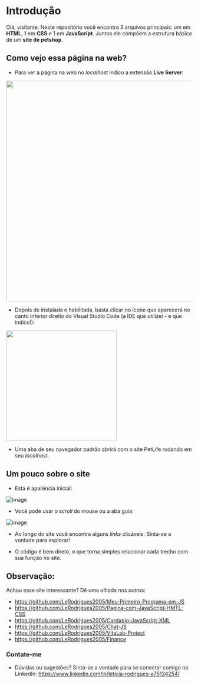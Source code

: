 # Introdução

Olá, visitante. Neste repositório você encontra 3 arquivos principais: um em **HTML**, 1 em **CSS** e 1 em **JavaScript**. Juntos ele compõem a estrutura básica de um **site de petshop**. 

## Como vejo essa página na web?

- Para ver a página na web no _localhost_ indico a extensão **Live Server**:

<img src="https://github.com/LeRodrigues2005/PetLife/assets/97632543/450edf70-ad09-49b0-9968-44db40a4a656" width="600">

- Depois de instalada e habilitada, basta clicar no ícone que aparecerá no canto inferior direito do Visual Studio Code (a IDE que utilizei - e que indico!):

<img src="https://github.com/LeRodrigues2005/PetLife/assets/97632543/2d3a8c80-8a7b-42ea-bbb5-f540f6e51357" width="300">

- Uma aba de seu navegador padrão abrirá com o site PetLife rodando em seu _localhost_.

## Um pouco sobre o site

- Esta é aparência inicial:

![image](https://github.com/LeRodrigues2005/PetLife/assets/97632543/f45a5694-dac0-41a7-a122-bd24f4d131f8)

- Você pode usar o _scroll_ do mouse ou a aba guia:

![image](https://github.com/LeRodrigues2005/PetLife/assets/97632543/972e9867-f8db-4a88-8a43-fdaf84194f3a)

- Ao longo do site você encontra alguns _links_ clicáveis. Sinta-se a vontade para explorar!
  
- O código é bem direto, o que torna simples relacionar cada trecho com sua função no site.

## Observação:

Achou esse site interessante? Dê uma olhada nos outros:

- https://github.com/LeRodrigues2005/Meu-Primeiro-Programa-em-JS
- https://github.com/LeRodrigues2005/Pagina-com-JavaScript-HMTL-CSS
- https://github.com/LeRodrigues2005/Cardapio-JavaScript-XML
- https://github.com/LeRodrigues2005/Chat-JS
- https://github.com/LeRodrigues2005/VitaLab-Project
- https://github.com/LeRodrigues2005/Finance

### Contate-me

- Dúvidas ou sugestões? Sinta-se a vontade para se conectar comigo no LinkedIn: https://www.linkedin.com/in/letícia-rodrigues-a75134254/
